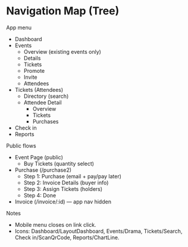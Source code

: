 # Navigation Map (Tree)

App menu
- Dashboard
- Events
  - Overview (existing events only)
  - Details
  - Tickets
  - Promote
  - Invite
  - Attendees
- Tickets (Attendees)
  - Directory (search)
  - Attendee Detail
    - Overview
    - Tickets
    - Purchases
- Check in
- Reports

Public flows
- Event Page (public)
  - Buy Tickets (quantity select)
- Purchase (/purchase2)
  - Step 1: Purchase (email + pay/pay later)
  - Step 2: Invoice Details (buyer info)
  - Step 3: Assign Tickets (holders)
  - Step 4: Done
- Invoice (/invoice/:id) — app nav hidden

Notes
- Mobile menu closes on link click.
- Icons: Dashboard/LayoutDashboard, Events/Drama, Tickets/Search, Check in/ScanQrCode, Reports/ChartLine.

